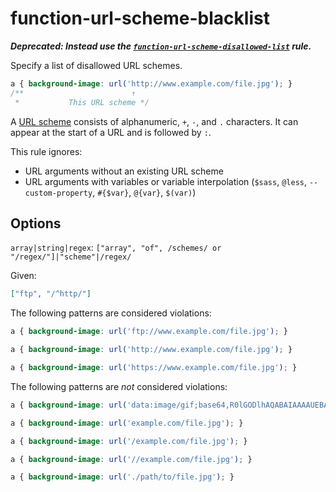 # function-url-scheme-blacklist

**_Deprecated: Instead use the [`function-url-scheme-disallowed-list`](../function-url-scheme-disallowed-list/README.md) rule._**

Specify a list of disallowed URL schemes.

<!-- prettier-ignore -->
```css
a { background-image: url('http://www.example.com/file.jpg'); }
/**                        ↑
 *           This URL scheme */
```

A [URL scheme](https://url.spec.whatwg.org/#syntax-url-scheme) consists of alphanumeric, `+`, `-`, and `.` characters. It can appear at the start of a URL and is followed by `:`.

This rule ignores:

- URL arguments without an existing URL scheme
- URL arguments with variables or variable interpolation (`$sass`, `@less`, `--custom-property`, `#{$var}`, `@{var}`, `$(var)`)

## Options

`array|string|regex`: `["array", "of", /schemes/ or "/regex/"]|"scheme"|/regex/`

Given:

```json
["ftp", "/^http/"]
```

The following patterns are considered violations:

<!-- prettier-ignore -->
```css
a { background-image: url('ftp://www.example.com/file.jpg'); }
```

<!-- prettier-ignore -->
```css
a { background-image: url('http://www.example.com/file.jpg'); }
```

<!-- prettier-ignore -->
```css
a { background-image: url('https://www.example.com/file.jpg'); }
```

The following patterns are _not_ considered violations:

<!-- prettier-ignore -->
```css
a { background-image: url('data:image/gif;base64,R0lGODlhAQABAIAAAAUEBAAAACwAAAAAAQABAAACAkQBADs='); }
```

<!-- prettier-ignore -->
```css
a { background-image: url('example.com/file.jpg'); }
```

<!-- prettier-ignore -->
```css
a { background-image: url('/example.com/file.jpg'); }
```

<!-- prettier-ignore -->
```css
a { background-image: url('//example.com/file.jpg'); }
```

<!-- prettier-ignore -->
```css
a { background-image: url('./path/to/file.jpg'); }
```
